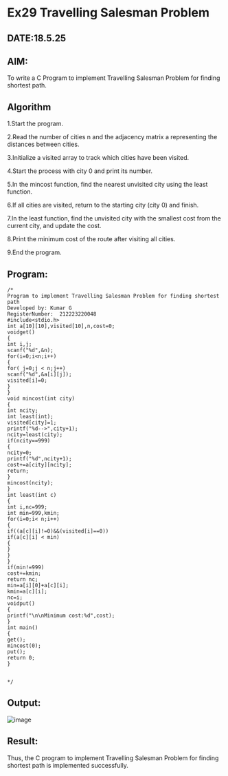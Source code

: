 # Ex29 Travelling Salesman Problem
## DATE:18.5.25
## AIM:
To write a C Program to implement Travelling Salesman Problem for finding shortest path.
## Algorithm
1.Start the program.

2.Read the number of cities n and the adjacency matrix a representing the distances between cities.

3.Initialize a visited array to track which cities have been visited.

4.Start the process with city 0 and print its number.

5.In the mincost function, find the nearest unvisited city using the least function.

6.If all cities are visited, return to the starting city (city 0) and finish.

7.In the least function, find the unvisited city with the smallest cost from the current city, and update the cost.

8.Print the minimum cost of the route after visiting all cities.

9.End the program.   

## Program:
```
/*
Program to implement Travelling Salesman Problem for finding shortest path
Developed by: Kumar G
RegisterNumber:  212223220048
#include<stdio.h>
int a[10][10],visited[10],n,cost=0;
voidget()
{
int i,j;
scanf("%d",&n);
for(i=0;i<n;i++)
{
for( j=0;j < n;j++) 
scanf("%d",&a[i][j]);
visited[i]=0;
}
}
void mincost(int city)
{
int ncity;
int least(int); 
visited[city]=1; 
printf("%d-->",city+1); 
ncity=least(city);
if(ncity==999)
{
ncity=0; 
printf("%d",ncity+1); 
cost+=a[city][ncity]; 
return;
}
mincost(ncity);
}
int least(int c)
{
int i,nc=999;
int min=999,kmin; 
for(i=0;i< n;i++)
{
if((a[c][i]!=0)&&(visited[i]==0)) 
if(a[c][i] < min)
{
}
}
}
if(min!=999)
cost+=kmin; 
return nc;
min=a[i][0]+a[c][i]; 
kmin=a[c][i];
nc=i;
voidput()
{
printf("\n\nMinimum cost:%d",cost);
}
int main()
{
get(); 
mincost(0); 
put(); 
return 0;
}


*/

```

## Output:

![image](https://github.com/user-attachments/assets/c28661d1-5347-40d1-bc6f-006847e727df)


## Result:
Thus, the C program to implement Travelling Salesman Problem for finding shortest path is implemented successfully.
